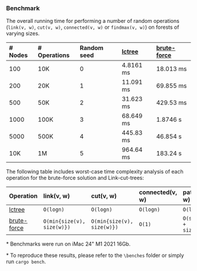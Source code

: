 ### Benchmark
The overall running time for performing a number of random operations (`link(v, w)`, `cut(v, w)`, `connected(v, w)` or `findmax(v, w)`) on forests of varying sizes.

| # Nodes     | # Operations    | Random seed           | [lctree](https://github.com/azizkayumov/lctree/blob/main/src/lctree.rs)    | [brute-force](https://github.com/azizkayumov/lctree/blob/main/benches/benchmark.rs)  | 
| :---        | :---            | :---                  | :---          | :---            |
| 100         | 10K             | 0                     | 4.8161 ms     | 18.013 ms       |
| 200         | 20K             | 1                     | 11.091 ms     | 69.855 ms       |
| 500         | 50K             | 2                     | 31.623 ms     | 429.53 ms       |
| 1000        | 100K            | 3                     | 68.649 ms     | 1.8746 s        |
| 5000        | 500K            | 4                     | 445.83 ms     | 46.854 s        |
| 10K         | 1M              | 5                     | 964.64 ms     | 183.24 s        |

The following table includes worst-case time complexity analysis of each operation for the brute-force solution and Link-cut-trees:

| Operation   |  link(v, w)  |  cut(v, w) |  connected(v, w)  |  path(v, w)  |
| :---        | :---         | :---       |  :---             |  :---        |
| [lctree](https://github.com/azizkayumov/lctree/blob/main/src/lctree.rs)                     | `O(logn)`                   | `O(logn)`                    |  `O(logn)`  |  `O(logn)`              |
| [brute-force](https://github.com/azizkayumov/lctree/blob/main/benches/benchmark.rs)         | `O(min{size(v), size(w)})`  | `O(min{size(v), size(w)})`   |  `O(1)`     |  `O(size(v) + size(w))` |

\* Benchmarks were run on iMac 24" M1 2021 16Gb.

\* To reproduce these results, please refer to the `\benches` folder or simply run `cargo bench`.
